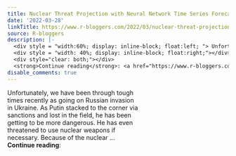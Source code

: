 ```yaml
---
title: Nuclear Threat Projection with Neural Network Time Series Forecasting
date: '2022-03-28'
linkTitle: https://www.r-bloggers.com/2022/03/nuclear-threat-projection-with-neural-network-time-series-forecasting/
source: R-bloggers
description: |-
  <div style = "width:60%; display: inline-block; float:left; "> Unfortunately, we have been through tough times recently as going on Russian invasion in Ukraine. As Putin stacked to the corner via sanctions and lost in the field, he has been getting to be more dangerous. He has even threatened to use nuclear weapons if necessary. Because of the nuclear ...</div>
  <div style = "width: 40%; display: inline-block; float:right;"></div>
  <div style="clear: both;"></div>
  <strong>Continue reading</strong>: <a href="https://www.r-bloggers.com/2022/03/nuclear-threat-projection-with-neural-network-time-serie ...
disable_comments: true
---
```

<div style = "width:60%; display: inline-block; float:left; "> Unfortunately, we have been through tough times recently as going on Russian invasion in Ukraine. As Putin stacked to the corner via sanctions and lost in the field, he has been getting to be more dangerous. He has even threatened to use nuclear weapons if necessary. Because of the nuclear ...</div>
<div style = "width: 40%; display: inline-block; float:right;"></div>
<div style="clear: both;"></div>
<strong>Continue reading</strong>: <a href="https://www.r-bloggers.com/2022/03/nuclear-threat-projection-with-neural-network-time-serie ...